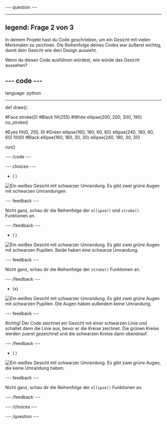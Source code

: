 --- question ---

---
legend: Frage 2 von 3
---

In deinem Projekt hast du Code geschrieben, um ein Gesicht mit vielen Merkmalen zu zeichnen. Die Reihenfolge deines Codes war äußerst wichtig, damit dein Gesicht wie dein Design aussieht.

Wenn du diesen Code ausführen würdest, wie würde das Gesicht aussehen?

--- code ---
---
language: python

---

def draw():

  #Face stroke(0) #Black fill(255) #White ellipse(200, 200, 200, 190) no_stroke()

  #Eyes fill(0, 255, 0) #Green ellipse(160, 180, 60, 60) ellipse(240, 180, 60, 60) fill(0) #Black ellipse(160, 180, 30, 30) ellipse(240, 180, 30, 30)

run()

--- /code ---

--- choices ---

- ( )

![Ein weißes Gesicht mit schwarzer Umrandung. Es gibt zwei grüne Augen mit schwarzen Umrandungen.](images/face1.png)

 --- feedback ---

 Nicht ganz, schau dir die Reihenfolge der `ellipse()` und `stroke()` Funktionen an.

 --- /feedback ---

- ( )

![Ein weißes Gesicht mit schwarzer Umrandung. Es gibt zwei grüne Augen mit schwarzen Pupillen. Beide haben eine schwarze Umrandung.](images/face2.png)

 --- feedback ---

 Nicht ganz, schau dir die Reihenfolge der `stroke()` Funktionen an.

 --- /feedback ---

- (x)

![Ein weißes Gesicht mit schwarzer Umrandung. Es gibt zwei grüne Augen mit schwarzen Pupillen. Die Augen haben außerdem keine Umrandung.](images/face3.png)

 --- feedback ---

 Richtig! Der Code zeichnet ein Gesicht mit einer schwarzen Linie und schaltet dann die Linie aus, bevor er die Kreise zeichnet. Die grünen Kreise werden zuerst gezeichnet und die schwarzen Kreise dann obendrauf.

 --- /feedback ---

- ( )

![Ein weißes Gesicht mit schwarzer Umrandung. Es gibt zwei grüne Augen, die keine Umrandung haben.](images/face4.png)

 --- feedback ---

 Nicht ganz, schau dir die Reihenfolge der `ellipse()` Funktionen an.

 --- /feedback ---

--- /choices ---

--- /question ---
